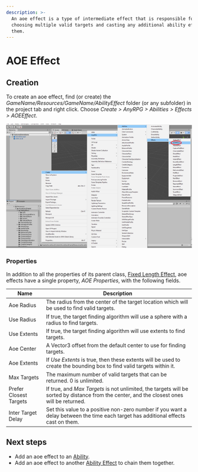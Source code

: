 ```yaml
---
description: >-
  An aoe effect is a type of intermediate effect that is responsible for
  choosing multiple valid targets and casting any additional ability effects on
  them.
---
```


# AOE Effect

## Creation

To create an aoe effect, find (or create) the _GameName/Resources/GameName/AbilityEffect_ folder (or any subfolder) in the project tab and right click.  Choose _Create > AnyRPG > Abilities > Effects > AOEEffect_.

![](<../../.gitbook/assets/image (2).png>)

### Properties

In addition to all the properties of its parent class, [Fixed Length Effect](./#fixed-length-effect-properties), aoe effects have a single property, _AOE Properties_, with the following fields.

| Name                   | Description                                                                                                                                 |
| ---------------------- | ------------------------------------------------------------------------------------------------------------------------------------------- |
| Aoe Radius             | The radius from the center of the target location which will be used to find valid targets.                                                 |
| Use Radius             | If true, the target finding algorithm will use a sphere with a radius to find targets.                                                      |
| Use Extents            | If true, the target finding algorithm will use extents to find targets.                                                                     |
| Aoe Center             | A Vector3 offset from the default center to use for finding targets.                                                                        |
| Aoe Extents            | If _Use Extents_ is true, then these extents will be used to create the bounding box to find valid targets within it.                       |
| Max Targets            | The maximum number of valid targets that can be returned.  0 is unlimited.                                                                  |
| Prefer Closest Targets | If true, and _Max Targets_ is not unlimited, the targets will be sorted by distance from the center, and the closest ones will be returned. |
| Inter Target Delay     | Set this value to a positive non-zero number if you want a delay between the time each target has additional effects cast on them.          |

## Next steps

* Add an aoe effect to an [Ability](../abilities/).
* Add an aoe effect to another [Ability Effect](./) to chain them together.
